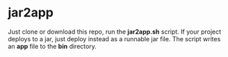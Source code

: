# jar2app

Just clone or download this repo, run the **jar2app.sh** script. If your project deploys to a jar, just deploy instead as a runnable jar file. The script writes an **app** file to the **bin** directory.  

